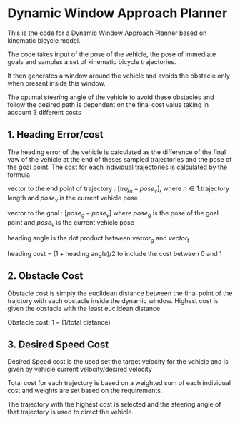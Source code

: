 # Dynamic Window Approach Planner

This is the code for a Dynamic Window Approach Planner based on kinematic bicycle model.

The code takes input of the pose of the vehicle, the pose of immediate goals and samples a set of kinematic bicycle trajectories.

It then generates a window around the vehicle and avoids the obstacle only when present inside this window.

The optimal steering angle of the vehicle to avoid these obstacles and follow the desired path is dependent on the final cost value taking in account 3 different costs

## 1. Heading Error/cost 
The heading error of the vehicle is calculated as the difference of the final yaw of the vehicle at the end of theses sampled trajectories and the pose of the goal point.
The cost for each individual trajectories is calculated by the formula 

vector to the end point of trajectory : $[traj_n - pose_v]$, where $n \in \text{1:trajectory length}$ and $pose_v$ is the current vehicle pose

vector to the goal  : $[pose_g - pose_v]$ where $pose_g$ is the pose of the goal point and $pose_v$ is the current vehicle pose

heading angle is the dot product between $vector_g$ and $vector_t$

heading cost = $(1+\text{heading angle})/2$ to include the cost between 0 and 1

## 2. Obstacle Cost
Obstacle cost is simply the euclidean distance between the final point of the trajctory with each obstacle inside the dynamic window.
Highest cost is given the obstacle with the least euclidean distance

Obstacle cost: $1-(1/\text{total distance})$

## 3. Desired Speed Cost
Desired Speed cost is the used set the target velocity for the vehicle and is given by $\text{vehicle current velocity}/ \text{desired velocity}$

Total cost for each trajectory is based on a weighted sum of each individual cost and weights are set based on the requirements.

The trajectory with the highest cost is selected and the steering angle of that trajectory is used to direct the vehicle.
